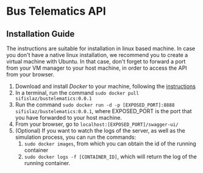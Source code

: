 # Bus Telematics API

## Installation Guide
The instructions are suitable for installation in linux based machine. In case you don't have a native linux installation, we recommend you to create a virtual machine with Ubuntu. In that case, don't forget to forward a port from your VM manager to your host machine, in order to access the API from your browser.

1. Download and install _Docker_ to your machine, following the [instructions](https://docs.docker.com/engine/install/ubuntu/ "Docker Installation for Ubuntu")
2. In a terminal, run the command `sudo docker pull sifislaz/bustelematics:0.0.1`
3. Run the command `sudo docker run -d -p [EXPOSED_PORT]:8888 sifislaz/bustelematics:0.0.1`, where EXPOSED_PORT is the port that you have forwarded to your host machine.
4. From your browser, go to `localhost:[EXPOSED_PORT]/swagger-ui/`
5. (Optional) If you want to watch the logs of the server, as well as the simulation process, you can run the commands:
    1. `sudo docker images`, from which you can obtain the id of the running container
    2. `sudo docker logs -f [CONTAINER_ID]`, which will return the log of the running container.